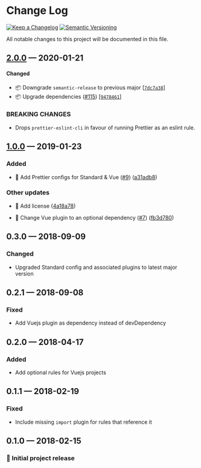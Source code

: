 # Change Log

[![Keep a Changelog](https://img.shields.io/badge/keep%20a-changelog-ef5e39.svg?style=flat-square)](https://keepachangelog.com)
[![Semantic Versioning](https://img.shields.io/badge/semantic-versioning-333333.svg?style=flat-square)](https://semver.org)

All notable changes to this project will be documented in this file.

<a name="2.0.0"></a>

## [2.0.0](https://github.com/stormwarning/zazen-eslint-config/compare/v1.0.0...v2.0.0) — 2020-01-21

#### Changed

- 📦 Downgrade `semantic-release` to previous major [[`7dc7a38`](https://github.com/stormwarning/zazen-eslint-config/commit/7dc7a38)]
- 📦 Upgrade dependencies ([#115](https://github.com/stormwarning/zazen-eslint-config/issues/115)) [[`9478461`](https://github.com/stormwarning/zazen-eslint-config/commit/9478461)]


### BREAKING CHANGES

- Drops `prettier-eslint-cli` in favour of running Prettier as an
eslint rule.

<a name="1.0.0"></a>

## [1.0.0](https://github.com/stormwarning/zazen-eslint-config/compare/v0.3.0...v1.0.0) — 2019-01-23

### Added

- 🎁 Add Prettier configs for Standard & Vue ([#9](https://github.com/stormwarning/zazen-eslint-config/issues/9)) ([a31adb8](https://github.com/stormwarning/zazen-eslint-config/commit/a31adb8))

### Other updates

- 📄 Add license ([4a18a78](https://github.com/stormwarning/zazen-eslint-config/commit/4a18a78))



- 🚚 Change Vue plugin to an optional dependency ([#7](https://github.com/stormwarning/zazen-eslint-config/issues/7)) ([fb3d780](https://github.com/stormwarning/zazen-eslint-config/commit/fb3d780))

## 0.3.0 — 2018-09-09

### Changed

- Upgraded Standard config and associated plugins to latest major version

## 0.2.1 — 2018-09-08

### Fixed

- Add Vuejs plugin as dependency instead of devDependency

## 0.2.0 — 2018-04-17

### Added

- Add optional rules for Vuejs projects

## 0.1.1 — 2018-02-19

### Fixed

- Include missing `import` plugin for rules that reference it

## 0.1.0 — 2018-02-15

### 🎉 Initial project release
